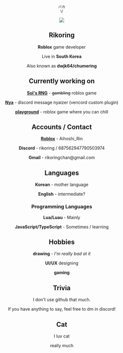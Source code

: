 <div width=100% align=center>
<p><sub>バカ<br>\/</sub></p>
<p><img src="https://github.com/Rikorik0.png"></p>
<h2>Rikoring</h2>

<p><b>Roblox</b> game developer</p>
<p>Live in <b>South Korea</b></p>
<p>Also known as <b>dwjk64/chumering</b></p>

<h2>Currently working on</h2>
<p><b><a href="https://www.roblox.com/games/15532962292">Sol's RNG</a></b> - <s>gambling</s> roblox game</p>
<p><b><a href="https://github.com/Rikorik0/nya">Nya</a></b> - discord message nyaizer (vencord custom plugin)</p>
<p><b><a href="https://www.roblox.com/games/134738544703115">playground</a></b> - roblox game where you can chill</p>

<h2>Accounts / Contact</h2>
<p><b><a href="https://www.roblox.com/users/1343308718/profile">Roblox</a></b> - Aihoshi_Rin</p>
<p><b>Discord</b> - rikoring / 687562947790503974</p>
<p><b>Gmail</b> - rikoringchan@gmail.com</p>

<h2>Languages</h2>
<p><b>Korean</b> - mother language</p>
<p><b>English</b> - intermediate?</p>
<h3>Programming Languages</h3>
<p><b>Lua/Luau</b> - Mainly</p>
<p><b>JavaScript/TypeScript</b> - Sometimes / learning</p>

<h2>Hobbies</h2>
<p><b>drawing</b> - <i>I'm really bad at it</i></p>
<p><b>UI/UX</b> designing</p>
<p><b>gaming</b></p>

<h2>Trivia</h2>
<p>I don't use github that much.</p>
<p>If you have anything to say, feel free to dm in discord!</p>

<h2>Cat</h2>
<p>I luv cat</p>
<p>really much</p>
</div>
